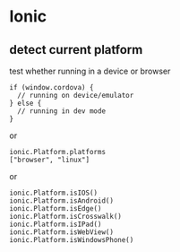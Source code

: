 # Ionic

## detect current platform

test whether running in a device or browser

    if (window.cordova) {
      // running on device/emulator
    } else {
      // running in dev mode
    }

or

    ionic.Platform.platforms
    ["browser", "linux"]

or

    ionic.Platform.isIOS()
    ionic.Platform.isAndroid()
    ionic.Platform.isEdge()
    ionic.Platform.isCrosswalk()
    ionic.Platform.isIPad()
    ionic.Platform.isWebView()
    ionic.Platform.isWindowsPhone()

